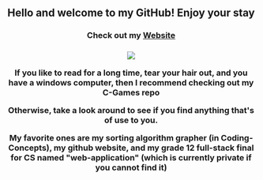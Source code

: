 <div align = "center">
  <h2>Hello and welcome to my GitHub! Enjoy your stay</h2>
  <h3>Check out my <a href = "https://taggagii.github.io/" target = "_blank">Website</a><h3>
  <a href = "https://taggagii.github.io"><img src="https://github.com/Taggagii/Taggagii/blob/main/Ordering%20a%20tab%20%E2%80%94%20Simpsons.gif")/></a>
  <p>If you like to read for a long time, tear your hair out, and you have a windows computer, then I recommend checking out my C-Games repo</p>
  <p>Otherwise, take a look around to see if you find anything that's of use to you.</p>
  <p>My favorite ones are my sorting algorithm grapher (in Coding-Concepts), my github website, and my grade 12 full-stack final for CS named "web-application" (which is currently private if you cannot find it)</p>
</div>
